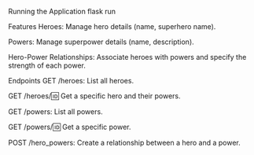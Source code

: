 Running the Application
 flask run


 Features
Heroes: Manage hero details (name, superhero name).

Powers: Manage superpower details (name, description).

Hero-Power Relationships: Associate heroes with powers and specify the strength of each power.

Endpoints
GET /heroes: List all heroes.

GET /heroes/:id: Get a specific hero and their powers.

GET /powers: List all powers.

GET /powers/:id: Get a specific power.

POST /hero_powers: Create a relationship between a hero and a power.
